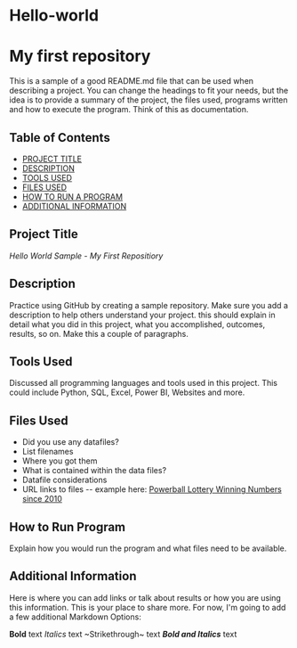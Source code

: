 # Hello-world

# My first repository
This is a sample of a good README.md file that can be used when describing a project. You can change the headings to fit your needs, but the idea is to provide a summary of the project, the files used, programs written and how to execute the program. Think of this as documentation.

## Table of Contents

- [PROJECT TITLE](#Project-Title)
- [DESCRIPTION](#Description)
- [TOOLS USED](#Tools-Used)
- [FILES USED](#Files-Used)
- [HOW TO RUN A PROGRAM](#How-to-run-program)
- [ADDITIONAL INFORMATION](#Additional-Information)

  

## Project Title

*Hello World Sample - My First Repositiory*



## Description

Practice using GitHub by creating a sample repository. Make sure you add a description to help others understand your project. this should explain in detail what you did in this project, what you accomplished, outcomes, results, so on. Make this a couple of paragraphs.



## Tools Used

Discussed all programming languages and tools used in this project. This could include Python, SQL, Excel, Power BI, Websites and more.



## Files Used

- Did you use any datafiles?
- List filenames
- Where you got them
- What is contained within the data files?
- Datafile considerations
- URL links to files -- example here: [Powerball Lottery Winning Numbers since 2010](https://catalog.data.gov/dataset/lottery-powerball-winning-numbers-beginning-2010)



## How to Run Program

Explain how you would run the program and what files need to be available. 



## Additional Information

Here is where you can add links or talk about results or how you are using this information. This is your place to share more. For now, I'm going to add a few additional Markdown Options:

**Bold** text
  *Italics* text
    ~Strikethrough~ text
      ***Bold and Italics*** text
   

